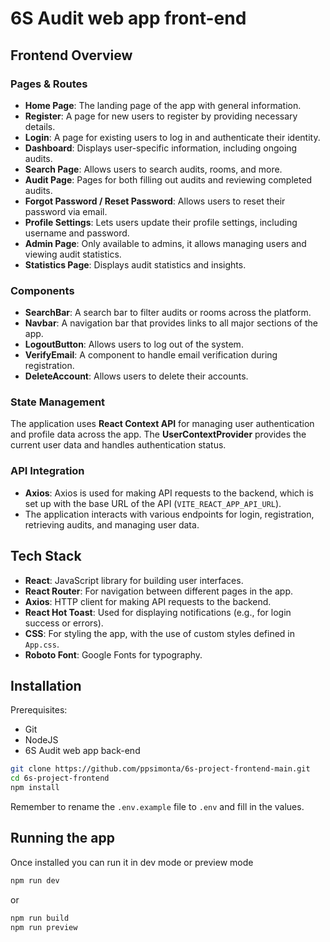 # 6S Audit web app front-end

## Frontend Overview

### **Pages & Routes**

- **Home Page**: The landing page of the app with general information.
- **Register**: A page for new users to register by providing necessary details.
- **Login**: A page for existing users to log in and authenticate their identity.
- **Dashboard**: Displays user-specific information, including ongoing audits.
- **Search Page**: Allows users to search audits, rooms, and more.
- **Audit Page**: Pages for both filling out audits and reviewing completed audits.
- **Forgot Password / Reset Password**: Allows users to reset their password via email.
- **Profile Settings**: Lets users update their profile settings, including username and password.
- **Admin Page**: Only available to admins, it allows managing users and viewing audit statistics.
- **Statistics Page**: Displays audit statistics and insights.

### **Components**

- **SearchBar**: A search bar to filter audits or rooms across the platform.
- **Navbar**: A navigation bar that provides links to all major sections of the app.
- **LogoutButton**: Allows users to log out of the system.
- **VerifyEmail**: A component to handle email verification during registration.
- **DeleteAccount**: Allows users to delete their accounts.
  
### **State Management**

The application uses **React Context API** for managing user authentication and profile data across the app. The **UserContextProvider** provides the current user data and handles authentication status.

### **API Integration**

- **Axios**: Axios is used for making API requests to the backend, which is set up with the base URL of the API (`VITE_REACT_APP_API_URL`).
- The application interacts with various endpoints for login, registration, retrieving audits, and managing user data.

## Tech Stack

- **React**: JavaScript library for building user interfaces.
- **React Router**: For navigation between different pages in the app.
- **Axios**: HTTP client for making API requests to the backend.
- **React Hot Toast**: Used for displaying notifications (e.g., for login success or errors).
- **CSS**: For styling the app, with the use of custom styles defined in `App.css`.
- **Roboto Font**: Google Fonts for typography.

## Installation

Prerequisites:

- Git
- NodeJS
- 6S Audit web app back-end

```sh
git clone https://github.com/ppsimonta/6s-project-frontend-main.git
cd 6s-project-frontend
npm install
```

Remember to rename the `.env.example` file to `.env` and fill in the values.

## Running the app

Once installed you can run it in dev mode or preview mode
```sh
npm run dev
```

or

```sh
npm run build
npm run preview
```
